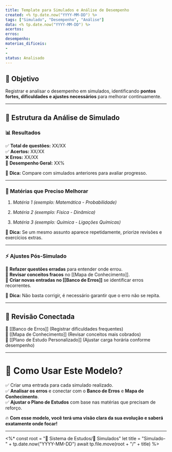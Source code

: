 ```yaml
---
title: Template para Simulados e Análise de Desempenho
created: <% tp.date.now("YYYY-MM-DD") %>
tags: ["Simulado", "Desempenho", "Análise"]
data: <% tp.date.now("YYYY-MM-DD") %>
acertos:
erros:
desempenho:
materias_dificeis: 
-
-
status: Analisado
---
```


## **🎯 Objetivo**

Registrar e analisar o desempenho em simulados, identificando **pontos fortes, dificuldades e ajustes necessários** para melhorar continuamente.

---

## **📂 Estrutura da Análise de Simulado**

### **📊 Resultados**

✅ **Total de questões:** XX/XX  
✅ **Acertos:** XX/XX  
❌ **Erros:** XX/XX  
📌 **Desempenho Geral:** XX%

📌 **Dica:** Compare com simulados anteriores para avaliar progresso.

---

### **📌 Matérias que Preciso Melhorar**

1. _Matéria 1 (exemplo: Matemática - Probabilidade)_
    
2. _Matéria 2 (exemplo: Física - Dinâmica)_
    
3. _Matéria 3 (exemplo: Química - Ligações Químicas)_
    

📌 **Dica:** Se um mesmo assunto aparece repetidamente, priorize revisões e exercícios extras.

---

### **⚡ Ajustes Pós-Simulado**

📌 **Refazer questões erradas** para entender onde errou.  
📌 **Revisar conceitos fracos** no [[Mapa de Conhecimento]].  
📌 **Criar novas entradas no [[Banco de Erros]]** se identificar erros recorrentes.

📌 **Dica:** Não basta corrigir, é necessário garantir que o erro não se repita.

---

## **📅 Revisão Conectada**

🔹 [[Banco de Erros]] (Registrar dificuldades frequentes)  
🔹 [[Mapa de Conhecimento]] (Revisar conceitos mais cobrados)  
🔹 [[Plano de Estudo Personalizado]] (Ajustar carga horária conforme desempenho)

---

# **🚀 Como Usar Este Modelo?**

✅ Criar uma entrada para cada simulado realizado.  
✅ **Analisar os erros** e conectar com o **Banco de Erros** e **Mapa de Conhecimento**.  
✅ **Ajustar o Plano de Estudos** com base nas matérias que precisam de reforço.

🔥 **Com esse modelo, você terá uma visão clara da sua evolução e saberá exatamente onde focar!**

---

<%*
const root = "📌 Sistema de Estudos/🎯 Simulados"
let title = "Simulado-" + tp.date.now("YYYY-MM-DD")
await tp.file.move(root + "/" + title)
%>

